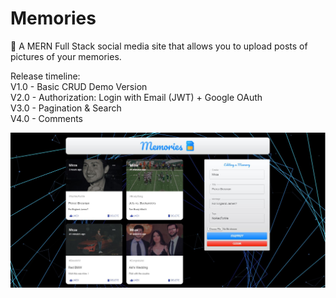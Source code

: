# Memories
🧠 A MERN Full Stack social media site that allows you to upload posts of pictures of your memories.

Release timeline: <br />
V1.0 - Basic CRUD Demo Version <br />
V2.0 - Authorization: Login with Email (JWT) + Google OAuth <br />
V3.0 - Pagination & Search <br />
V4.0 - Comments <br />

![alt text](Memories-Screenshot.JPG "Memories")
